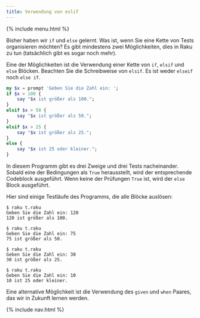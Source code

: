 ```yaml
---
title: Verwendung von eslif
---
```


{% include menu.html %}

Bisher haben wir `if` und `else` gelernt. Was ist, wenn Sie eine Kette von Tests organisieren möchten? Es gibt mindestens zwei Möglichkeiten, dies in Raku zu tun (tatsächlich gibt es sogar noch mehr).

Eine der Möglichkeiten ist die Verwendung einer Kette von `if`, `elsif` und `else` Blöcken. Beachten Sie die Schreibweise von `elsif`. Es ist weder `elseif` noch `else if`.

```raku
my $x = prompt 'Geben Sie die Zahl ein: ';
if $x > 100 {
    say "$x ist größer als 100.";
}
elsif $x > 50 {
    say "$x ist größer als 50.";
}
elsif $x > 25 {
    say "$x ist größer als 25.";
}
else {
    say "$x ist 25 oder kleiner.";
}
```

In diesem Programm gibt es drei Zweige und drei Tests nacheinander. Sobald eine der Bedingungen als `True` herausstellt, wird der entsprechende Codeblock ausgeführt. Wenn keine der Prüfungen `True` ist, wird der `else` Block ausgeführt.

Hier sind einige Testläufe des Programms, die alle Blöcke auslösen:

```console
$ raku t.raku
Geben Sie die Zahl ein: 120
120 ist größer als 100.

$ raku t.raku
Geben Sie die Zahl ein: 75      
75 ist größer als 50.

$ raku t.raku
Geben Sie die Zahl ein: 30
30 ist größer als 25.

$ raku t.raku
Geben Sie die Zahl ein: 10
10 ist 25 oder kleiner.
```

Eine alternative Möglichkeit ist die Verwendung des `given` und `when` Paares, das wir in Zukunft lernen werden.

{% include nav.html %}
